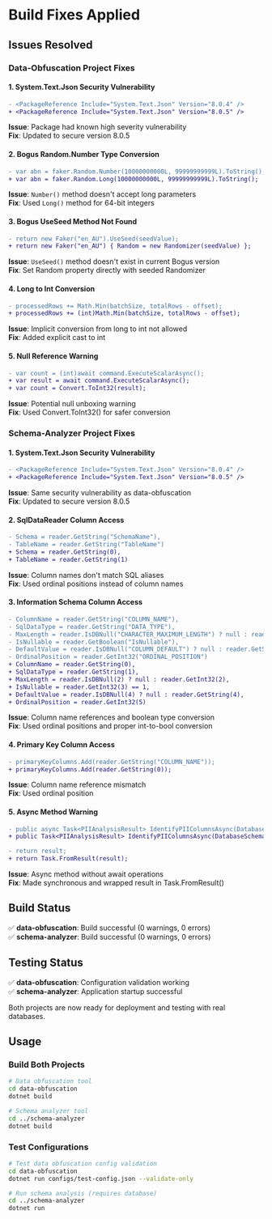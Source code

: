# Build Fixes Applied

## Issues Resolved

### **Data-Obfuscation Project Fixes**

#### 1. **System.Text.Json Security Vulnerability**
```diff
- <PackageReference Include="System.Text.Json" Version="8.0.4" />
+ <PackageReference Include="System.Text.Json" Version="8.0.5" />
```
**Issue**: Package had known high severity vulnerability  
**Fix**: Updated to secure version 8.0.5

#### 2. **Bogus Random.Number Type Conversion**
```diff
- var abn = faker.Random.Number(10000000000L, 99999999999L).ToString();
+ var abn = faker.Random.Long(10000000000L, 99999999999L).ToString();
```
**Issue**: `Number()` method doesn't accept long parameters  
**Fix**: Used `Long()` method for 64-bit integers

#### 3. **Bogus UseSeed Method Not Found**
```diff
- return new Faker("en_AU").UseSeed(seedValue);
+ return new Faker("en_AU") { Random = new Randomizer(seedValue) };
```
**Issue**: `UseSeed()` method doesn't exist in current Bogus version  
**Fix**: Set Random property directly with seeded Randomizer

#### 4. **Long to Int Conversion**
```diff
- processedRows += Math.Min(batchSize, totalRows - offset);
+ processedRows += (int)Math.Min(batchSize, totalRows - offset);
```
**Issue**: Implicit conversion from long to int not allowed  
**Fix**: Added explicit cast to int

#### 5. **Null Reference Warning**
```diff
- var count = (int)await command.ExecuteScalarAsync();
+ var result = await command.ExecuteScalarAsync();
+ var count = Convert.ToInt32(result);
```
**Issue**: Potential null unboxing warning  
**Fix**: Used Convert.ToInt32() for safer conversion

### **Schema-Analyzer Project Fixes**

#### 1. **System.Text.Json Security Vulnerability**
```diff
- <PackageReference Include="System.Text.Json" Version="8.0.4" />
+ <PackageReference Include="System.Text.Json" Version="8.0.5" />
```
**Issue**: Same security vulnerability as data-obfuscation  
**Fix**: Updated to secure version 8.0.5

#### 2. **SqlDataReader Column Access**
```diff
- Schema = reader.GetString("SchemaName"),
- TableName = reader.GetString("TableName")
+ Schema = reader.GetString(0),
+ TableName = reader.GetString(1)
```
**Issue**: Column names don't match SQL aliases  
**Fix**: Used ordinal positions instead of column names

#### 3. **Information Schema Column Access**
```diff
- ColumnName = reader.GetString("COLUMN_NAME"),
- SqlDataType = reader.GetString("DATA_TYPE"),
- MaxLength = reader.IsDBNull("CHARACTER_MAXIMUM_LENGTH") ? null : reader.GetInt32("CHARACTER_MAXIMUM_LENGTH"),
- IsNullable = reader.GetBoolean("IsNullable"),
- DefaultValue = reader.IsDBNull("COLUMN_DEFAULT") ? null : reader.GetString("COLUMN_DEFAULT"),
- OrdinalPosition = reader.GetInt32("ORDINAL_POSITION")
+ ColumnName = reader.GetString(0),
+ SqlDataType = reader.GetString(1),
+ MaxLength = reader.IsDBNull(2) ? null : reader.GetInt32(2),
+ IsNullable = reader.GetInt32(3) == 1,
+ DefaultValue = reader.IsDBNull(4) ? null : reader.GetString(4),
+ OrdinalPosition = reader.GetInt32(5)
```
**Issue**: Column name references and boolean type conversion  
**Fix**: Used ordinal positions and proper int-to-bool conversion

#### 4. **Primary Key Column Access**
```diff
- primaryKeyColumns.Add(reader.GetString("COLUMN_NAME"));
+ primaryKeyColumns.Add(reader.GetString(0));
```
**Issue**: Column name reference mismatch  
**Fix**: Used ordinal position

#### 5. **Async Method Warning**
```diff
- public async Task<PIIAnalysisResult> IdentifyPIIColumnsAsync(DatabaseSchema schema)
+ public Task<PIIAnalysisResult> IdentifyPIIColumnsAsync(DatabaseSchema schema)
```
```diff
- return result;
+ return Task.FromResult(result);
```
**Issue**: Async method without await operations  
**Fix**: Made synchronous and wrapped result in Task.FromResult()

## Build Status

✅ **data-obfuscation**: Build successful (0 warnings, 0 errors)  
✅ **schema-analyzer**: Build successful (0 warnings, 0 errors)

## Testing Status

✅ **data-obfuscation**: Configuration validation working  
✅ **schema-analyzer**: Application startup successful  

Both projects are now ready for deployment and testing with real databases.

## Usage

### Build Both Projects
```bash
# Data obfuscation tool
cd data-obfuscation
dotnet build

# Schema analyzer tool  
cd ../schema-analyzer
dotnet build
```

### Test Configurations
```bash
# Test data obfuscation config validation
cd data-obfuscation
dotnet run configs/test-config.json --validate-only

# Run schema analysis (requires database)
cd ../schema-analyzer
dotnet run
```